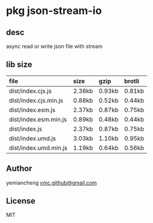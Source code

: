 # pkg json-stream-io

## desc
async read or write json file with stream

## lib size  
file | size | gzip | brotli
:---- | :---- | :---- | :----
dist/index.cjs.js | 2.38kb | 0.93kb | 0.81kb
dist/index.cjs.min.js | 0.88kb | 0.52kb | 0.44kb
dist/index.esm.js | 2.37kb | 0.87kb | 0.75kb
dist/index.esm.min.js | 0.89kb | 0.48kb | 0.44kb
dist/index.js | 2.37kb | 0.87kb | 0.75kb
dist/index.umd.js | 3.03kb | 1.10kb | 0.95kb
dist/index.umd.min.js | 1.19kb | 0.64kb | 0.56kb

## Author
yemiancheng <ymc.github@gmail.com>

## License
MIT